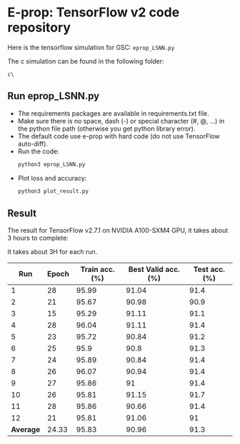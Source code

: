 # E-prop: TensorFlow v2 code repository

Here is the tensorflow simulation for GSC: `eprop_LSNN.py`

The c simulation can be found in the following folder:

`c\`



## Run eprop_LSNN.py

- The requirements packages are available in requirements.txt file.
- Make sure there is no space, dash (-) or special character (#, @, ...) in the python file path (otherwise you get python library error).
- The default code use e-prop with hard code (do not use TensorFlow auto-diff).
- Run the code:
  ```bash
  python3 eprop_LSNN.py
  ```
- Plot loss and accuracy:
  ```bash
  python3 plot_result.py
  ```


## Result

The result for TensorFlow v2.7.1 on NVIDIA A100-SXM4 GPU, it takes about 3 hours to complete:

It takes about 3H for each run.

| Run         | Epoch       | Train acc. (%) | **Best** Valid acc. (%) | Test acc. (%) |
|-------------|-------------|----------------|-------------------------|---------------|
| 1           | 28          | 95.99          | 91.04                   | 91.4          |
| 2           | 21          | 95.67          | 90.98                   | 90.9          |
| 3           | 15          | 95.29          | 91.11                   | 91.1          |
| 4           | 28          | 96.04          | 91.11                   | 91.4          |
| 5           | 23          | 95.72          | 90.84                   | 91.2          |
| 6           | 25          | 95.9           | 90.8                    | 91.3          |
| 7           | 24          | 95.89          | 90.84                   | 91.4          |
| 8           | 26          | 96.07          | 90.94                   | 91.4          |
| 9           | 27          | 95.86          | 91                      | 91.4          |
| 10          | 26          | 95.81          | 91.15                   | 91.7          |
| 11          | 28          | 95.86          | 90.66                   | 91.4          |
| 12          | 21          | 95.81          | 91.06                   | 91            |
| **Average** | 24.33       | 95.83          | 90.96                   | 91.3          |

